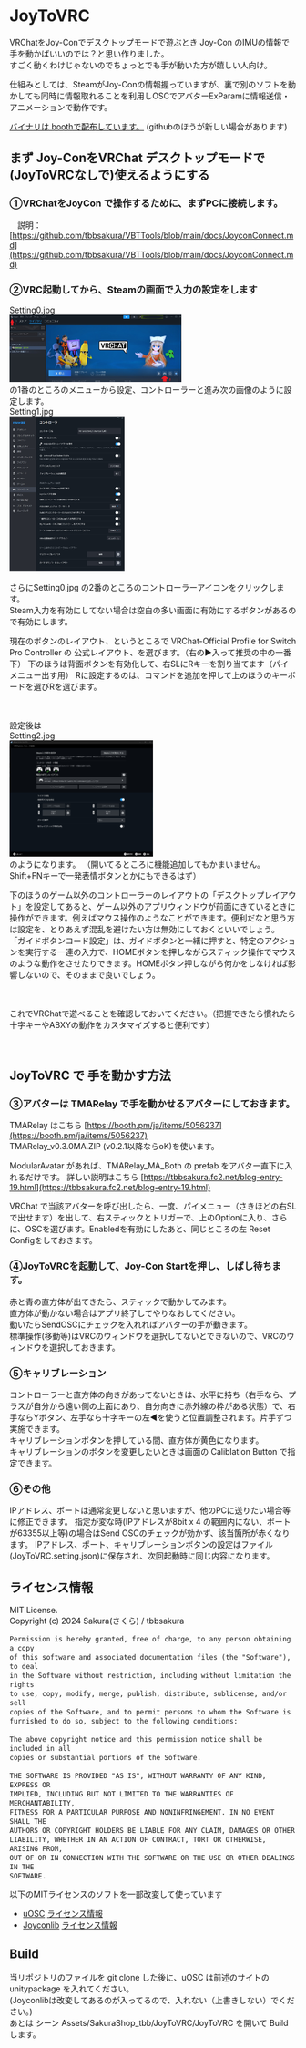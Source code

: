 # JoyToVRC 

VRChatをJoy-Conでデスクトップモードで遊ぶとき Joy-Con のIMUの情報で手を動かばいいのでは？と思い作りました。<br />
すごく動くわけじゃないのでちょっとでも手が動いた方が嬉しい人向け。

仕組みとしては、SteamがJoy-Conの情報握っていますが、裏で別のソフトを動かしても同時に情報取れることを利用しOSCでアバターExParamに情報送信・アニメーションで動作です。

[バイナリは boothで配布しています。](https://booth.pm/ja/items/6080890)
(githubのほうが新しい場合があります)

## まず Joy-ConをVRChat デスクトップモードで(JoyToVRCなしで)使えるようにする
### ①VRChatをJoyCon で操作するために、まずPCに接続します。
　説明：[https://github.com/tbbsakura/VBTTools/blob/main/docs/JoyconConnect.md](https://github.com/tbbsakura/VBTTools/blob/main/docs/JoyconConnect.md)

### ②VRC起動してから、Steamの画面で入力の設定をします<br />
Setting0.jpg<br /><img src="docs/img_readme/Setting0.jpg" width="60%" /> <br />の1番のところのメニューから設定、コントローラーと進み次の画像のように設定します。<br />
Setting1.jpg<br /> <img src="docs/img_readme/Setting1.jpg" width="40%" /> <br />
<p>
さらにSetting0.jpg の2番のところのコントローラーアイコンをクリックします。<br />
Steam入力を有効にしてない場合は空白の多い画面に有効にするボタンがあるので有効にします。
</p>
<p>
現在のボタンのレイアウト、というところで VRChat-Official Profile for Switch Pro Controller の 公式レイアウト、を選びます。（右の▶入って推奨の中の一番下）
下のほうは背面ボタンを有効化して、右SLにRキーを割り当てます（パイメニュー出す用）
Rに設定するのは、コマンドを追加を押して上のほうのキーボードを選びRを選びます。
</p>　
<p>
設定後は<br /> Setting2.jpg<br /> <img src="docs/img_readme/Setting2.jpg" width="50%" /><br /> のようになります。
（開いてるところに機能追加してもかまいません。Shift+FNキーで一発表情ボタンとかにもできるはず）</p>
<p>
下のほうのゲーム以外のコントローラーのレイアウトの「デスクトップレイアウト」を設定してあると、ゲーム以外のアプリウィンドウが前面にきているときに操作ができます。例えばマウス操作のようなことができます。便利だなと思う方は設定を、とりあえず混乱を避けたい方は無効にしておくといいでしょう。<br>
「ガイドボタンコード設定」は、ガイドボタンと一緒に押すと、特定のアクションを実行する一連の入力で、HOMEボタンを押しながらスティック操作でマウスのような動作をさせたりできます。HOMEボタン押しながら何かをしなければ影響しないので、そのままで良いでしょう。
</p>　
<p>
これでVRChatで遊べることを確認しておいてください。（把握できたら慣れたら十字キーやABXYの動作をカスタマイズすると便利です）
</p>　

## JoyToVRC で 手を動かす方法
### ③アバターは TMARelay で手を動かせるアバターにしておきます。
  TMARelay はこちら [https://booth.pm/ja/items/5056237](https://booth.pm/ja/items/5056237) <br />
TMARelay_v0.3.0MA.ZIP (v0.2.1以降ならoK)を使います。

ModularAvatar があれば、TMARelay_MA_Both の prefab をアバター直下に入れるだけです。
詳しい説明はこちら [https://tbbsakura.fc2.net/blog-entry-19.html](https://tbbsakura.fc2.net/blog-entry-19.html) 

VRChat で当該アバターを呼び出したら、一度、パイメニュー（さきほどの右SLで出せます）を出して、右スティックとトリガーで、上のOptionに入り、さらに、OSCを選びます。Enabledを有効にしたあと、同じところの左 Reset Configをしておきます。

### ④JoyToVRCを起動して、Joy-Con Startを押し、しばし待ちます。
赤と青の直方体が出てきたら、スティックで動かしてみます。<br/>
直方体が動かない場合はアプリ終了してやりなおしてください。<br/>
動いたらSendOSCにチェックを入れればアバターの手が動きます。<br/>
標準操作(移動等)はVRCのウィンドウを選択してないとできないので、VRCのウィンドウを選択しておきます。<br/>

### ⑤キャリブレーション
コントローラーと直方体の向きがあってないときは、水平に持ち（右手なら、プラスが自分から遠い側の上面にあり、自分向きに赤外線の枠がある状態）で、右手ならYボタン、左手なら十字キーの左◀を使うと位置調整されます。片手ずつ実施できます。<br/>
キャリブレーションボタンを押している間、直方体が黄色になります。<br/>
キャリブレーションのボタンを変更したいときは画面の Caliblation Button で指定できます。

### ⑥その他
IPアドレス、ポートは通常変更しないと思いますが、他のPCに送りたい場合等に修正できます。
指定が変な時(IPアドレスが8bit x 4 の範囲内にない、ポートが63355以上等)の場合はSend OSCのチェックが効かず、該当箇所が赤くなります。
IPアドレス、ポート、キャリブレーションボタンの設定はファイル(JoyToVRC.setting.json)に保存され、次回起動時に同じ内容になります。

## ライセンス情報
MIT License. <br/>
Copyright (c) 2024 Sakura(さくら) / tbbsakura<br/>

    Permission is hereby granted, free of charge, to any person obtaining a copy
    of this software and associated documentation files (the "Software"), to deal
    in the Software without restriction, including without limitation the rights
    to use, copy, modify, merge, publish, distribute, sublicense, and/or sell
    copies of the Software, and to permit persons to whom the Software is
    furnished to do so, subject to the following conditions:

    The above copyright notice and this permission notice shall be included in all
    copies or substantial portions of the Software.

    THE SOFTWARE IS PROVIDED "AS IS", WITHOUT WARRANTY OF ANY KIND, EXPRESS OR
    IMPLIED, INCLUDING BUT NOT LIMITED TO THE WARRANTIES OF MERCHANTABILITY,
    FITNESS FOR A PARTICULAR PURPOSE AND NONINFRINGEMENT. IN NO EVENT SHALL THE
    AUTHORS OR COPYRIGHT HOLDERS BE LIABLE FOR ANY CLAIM, DAMAGES OR OTHER
    LIABILITY, WHETHER IN AN ACTION OF CONTRACT, TORT OR OTHERWISE, ARISING FROM,
    OUT OF OR IN CONNECTION WITH THE SOFTWARE OR THE USE OR OTHER DEALINGS IN THE
    SOFTWARE.

以下のMITライセンスのソフトを一部改変して使っています

- [uOSC](https://github.com/hecomi/uOSC) [ライセンス情報](https://github.com/hecomi/uOSC/blob/master/LICENSE.md)
- [Joyconlib](https://github.com/Looking-Glass/JoyconLib) [ライセンス情報](https://github.com/Looking-Glass/JoyconLib/blob/master/LICENSE)


## Build
当リポジトリのファイルを git clone した後に、uOSC は前述のサイトの unitypackage を入れてください。<br/>
(Joyconlibは改変してあるのが入ってるので、入れない（上書きしない）でください。)
<br/>
あとは シーン Assets/SakuraShop_tbb/JoyToVRC/JoyToVRC を開いて Build します。
